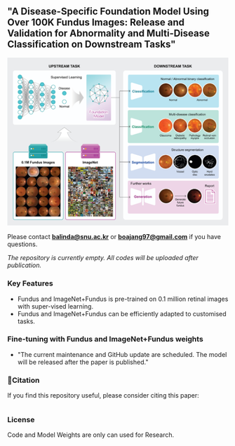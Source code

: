 ## "A Disease-Specific Foundation Model Using Over 100K Fundus Images: Release and Validation for Abnormality and Multi-Disease Classification on Downstream Tasks"

![alt text](image.png)


Please contact  **balinda@snu.ac.kr** or **boajang97@gmail.com** if you have questions.

*The repository is currently empty. All codes will be uploaded after publication.*

### Key Features 
- Fundus and ImageNet+Fundus is pre-trained on 0.1 million retinal images with super-vised learning.
- Fundus and ImageNet+Fundus can be efficiently adapted to customised tasks.


### Fine-tuning with Fundus and ImageNet+Fundus weights
- "The current maintenance and GitHub update are scheduled. The model will be released after the paper is published."

### 📃Citation

If you find this repository useful, please consider citing this paper:
```

```

### License
Code and Model Weights are only can used for Research.